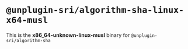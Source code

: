 # `@unplugin-sri/algorithm-sha-linux-x64-musl`

This is the **x86_64-unknown-linux-musl** binary for `@unplugin-sri/algorithm-sha`
